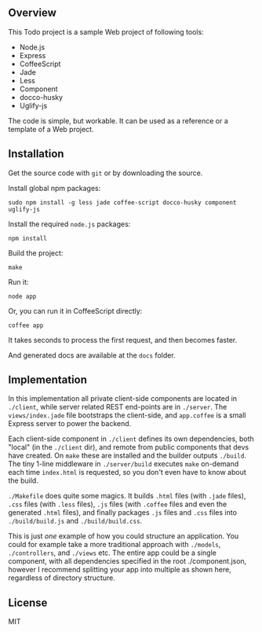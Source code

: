 Overview
--------

This Todo project is a sample Web project of following tools:

* Node.js
* Express
* CoffeeScript
* Jade
* Less
* Component
* docco-husky
* Uglify-js

The code is simple, but workable. It can be used as a reference or a template of
a Web project.

Installation
------------

Get the source code with `git` or by downloading the source.

Install global npm packages:

	sudo npm install -g less jade coffee-script docco-husky component uglify-js

Install the required `node.js` packages:

    npm install
	
Build the project:

    make
	
Run it:

    node app
	
Or, you can run it in CoffeeScript directly:

    coffee app
	
It takes seconds to process the first request, and then becomes faster.
	
And generated docs are available at the `docs` folder.

Implementation
--------------

  In this implementation all private client-side components are located in
  `./client`, while server related REST end-points are in `./server`. The 
  `views/index.jade` file bootstraps the client-side, and `app.coffee` is a
  small Express server to power the backend.

  Each client-side component in `./client` defines its own dependencies,
  both "local" (in the `./client` dir), and remote from public components
  that devs have created. On `make` these are installed and the builder
  outputs `./build`. The tiny 1-line middleware in `./server/build` executes
  `make` on-demand each time `index.html` is requested, so you don't even
  have to know about the build.
  
  `./Makefile` does quite some magics. It builds `.html` files (with `.jade`
  files), `.css` files (with `.less` files), `.js` files (with `.coffee` files
  and even the generated `.html` files), and finally packages `.js` files and
  `.css` files into `./build/build.js` and `./build/build.css`.

  This is just _one_ example of how you could structure an application. You
  could for example take a more traditional approach with `./models`,
  `./controllers`, and `./views` etc. The entire app could be a single component,
  with all dependencies specified in the root ./component.json, however I
  recommend splitting your app into multiple as shown here, regardless of
  directory structure.

License
-------

  MIT
